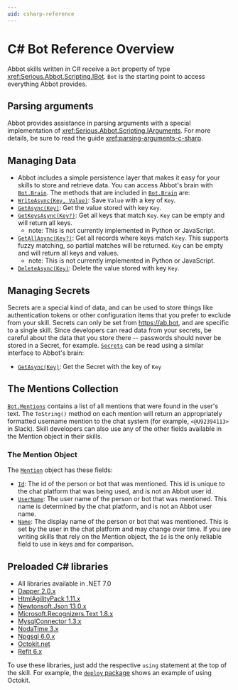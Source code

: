 ```yaml
---
uid: csharp-reference
---
```


# C# Bot Reference Overview

Abbot skills written in C# receive a `Bot` property of type <xref:Serious.Abbot.Scripting.IBot>. `Bot` is the starting point to access everything Abbot provides.

## Parsing arguments

Abbot provides assistance in parsing arguments with a special implementation of <xref:Serious.Abbot.Scripting.IArguments>. For more details, be sure to read the guide <xref:parsing-arguments-c-sharp>.

## Managing Data

* Abbot includes a simple persistence layer that makes it easy for your skills to store and retrieve data. You can access Abbot's brain with [`Bot.Brain`](xref:Serious.Abbot.Scripting.IBot.Brain). The methods that are included in [`Bot.Brain`](xref:Serious.Abbot.Scripting.IBrain) are:
* [`WriteAsync(Key, Value)`](xref:Serious.Abbot.Scripting.IBrain.WriteAsync(System.String,System.Object)): Save `Value` with a key of `Key`.
* [`GetAsync(Key)`](xref:Serious.Abbot.Scripting.IBrain.GetAsync(System.String)): Get the value stored with key `Key`.
* [`GetKeysAsync(Key?)`](xref:Serious.Abbot.Scripting.IBrain.GetKeysAsync(System.String)): Get all keys that match `Key`. `Key` can be empty and will return all keys.
  * note: This is not currently implemented in Python or JavaScript.
* [`GetAllAsync(Key?)`](xref:Serious.Abbot.Scripting.IBrain.GetAllAsync(System.String)): Get all records where keys match `Key`. This supports fuzzy matching, so partial matches will be returned. `Key` can be empty and will return all keys and values.
  * note: This is not currently implemented in Python or JavaScript.
* [`DeleteAsync(Key)`](xref:Serious.Abbot.Scripting.IBrain.DeleteAsync(System.String)): Delete the value stored with key `Key`.

## Managing Secrets

Secrets are a special kind of data, and can be used to store things like authentication tokens or other configuration items that you prefer to exclude from your skill. Secrets can only be set from https://ab.bot, and are specific to a single skill. Since developers can read data from your secrets, be careful about the data that you store there -- passwords should never be stored in a Secret, for example. [`Secrets`](xref:Serious.Abbot.Scripting.ISecrets) can be read using a similar interface to Abbot's brain:

* [`GetAsync(Key)`](xref:Serious.Abbot.Scripting.ISecrets.GetAsync(System.String)): Get the Secret with the key of `Key`

## The Mentions Collection

[`Bot.Mentions`](xref:Serious.Abbot.Scripting.IBot.Mentions) contains a list of all mentions that were found in the user's text. The `ToString()` method on each mention will return an appropriately formatted username mention to the chat system (for example, `<@U92394113>` in Slack). Skill developers can also use any of the other fields available in the Mention object in their skills.

### The Mention Object

The [`Mention`](xref:Serious.Abbot.Scripting.IChatUser) object has these fields:

* [`Id`](xref:Serious.Abbot.Scripting.IPlatformUser.Id): The id of the person or bot that was mentioned. This id is unique to the chat platform that was being used, and is not an Abbot user id.
* [`UserName`](xref:Serious.Abbot.Scripting.IPlatformUser.UserName): The user name of the person or bot that was mentioned. This name is determined by the chat platform, and is not an Abbot user name.
* [`Name`](xref:Serious.Abbot.Scripting.IPlatformUser.Name): The display name of the person or bot that was mentioned. This is set by the user in the chat platform and may change over time.
If you are writing skills that rely on the Mention object, the `Id` is the only reliable field to use in keys and for comparison.

## Preloaded C# libraries

* All libraries available in .NET 7.0
* [Dapper 2.0.x](https://github.com/DapperLib/Dapper)
* [HtmlAgilityPack 1.11.x](https://html-agility-pack.net/)
* [Newtonsoft.Json 13.0.x](https://www.newtonsoft.com/json)
* [Microsoft.Recognizers.Text 1.8.x](https://github.com/microsoft/Recognizers-Text)
* [MysqlConnector 1.3.x](https://mysqlconnector.net/)
* [NodaTime 3.x](https://nodatime.org/)
* [Npgsql 6.0.x](https://www.npgsql.org/)
* [Octokit.net](https://github.com/octokit/octokit.net)
* [Refit 6.x](https://reactiveui.github.io/refit/)

To use these libraries, just add the respective `using` statement at the top of the skill. For example, the [`deploy` package](https://ab.bot/packages/aseriousbiz/deploy) shows an example of using Octokit.
